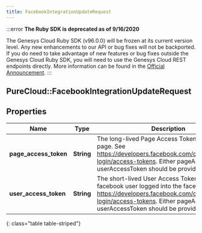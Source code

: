 ```yaml
---
title: FacebookIntegrationUpdateRequest
---
```


:::error
**The Ruby SDK is deprecated as of 9/16/2020**

The Genesys Cloud Ruby SDK (v96.0.0) will be frozen at its current version level. Any new enhancements to our API or bug fixes will not be backported. If you do need to take advantage of new features or bug fixes outside the Genesys Cloud Ruby SDK, you will need to use the Genesys Cloud REST endpoints directly. More information can be found in the [Official Announcement](https://developer.mypurecloud.com/forum/t/announcement-genesys-cloud-ruby-sdk-end-of-life/8850).
:::


## PureCloud::FacebookIntegrationUpdateRequest

## Properties

|Name | Type | Description | Notes|
|------------ | ------------- | ------------- | -------------|
| **page_access_token** | **String** | The long-lived Page Access Token of a facebook page.  See https://developers.facebook.com/docs/facebook-login/access-tokens.  Either pageAccessToken or userAccessToken should be provided. | [optional] |
| **user_access_token** | **String** | The short-lived User Access Token of the facebook user logged into the facebook app.  See https://developers.facebook.com/docs/facebook-login/access-tokens.  Either pageAccessToken or userAccessToken should be provided. | [optional] |
{: class="table table-striped"}


